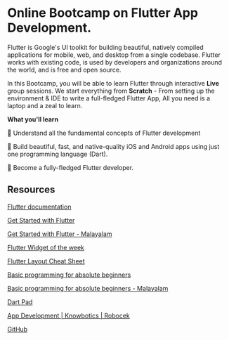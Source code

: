 # Online Bootcamp on Flutter App Development.

Flutter is Google's UI toolkit for building beautiful, natively compiled applications for mobile, web, and desktop from a single codebase. Flutter works with existing code, is used by developers and organizations around the world, and is free and open source.

In this Bootcamp, you will be able to learn Flutter through interactive **Live** group sessions. We start everything from **Scratch** - From setting up the environment & IDE to write a full-fledged Flutter App, All you need is a laptop and a zeal to learn.

**What you'll learn**

🔺 Understand all the fundamental concepts of Flutter development

🔺 Build beautiful, fast, and native-quality iOS and Android apps using just one programming language (Dart).

🔺 Become a fully-fledged Flutter developer.

## Resources

[Flutter documentation](https://flutter.dev/docs) 

[Get Started with Flutter](https://www.raywenderlich.com/13739693-your-first-flutter-app/lessons/1)

[Get Started with Flutter - Malayalam](https://www.youtube.com/watch?v=cIZLeUBSlRM&list=PLr11YFCnWCCMQYU8z3Gol2gVA2nBtoKVo)

[Flutter Widget of the week](https://www.youtube.com/watch?v=b_sQ9bMltGU&list=PLjxrf2q8roU23XGwz3Km7sQZFTdB996iG&index=2)

[Flutter Layout Cheat Sheet](https://medium.com/flutter-community/flutter-layout-cheat-sheet-5363348d037e)

[Basic programming for absolute beginners](https://www.youtube.com/watch?v=FLQ-Vhw1NYQ)

[Basic programming for absolute beginners - Malayalam](https://www.youtube.com/watch?v=tCzyhf-f7zo&list=PLr11YFCnWCCMgk8qEewU_Zl32j3w7hyUZ)

[Dart Pad](https://dartpad.dev/0df636e00f348bdec2bc1c8ebc7daeb1?null_safety=true)

[App Development | Knowbotics | Robocek](https://www.youtube.com/watch?v=S3PkT_REi1c&list=PLGykX21r34XAKta1fDBC7vcdEmew2VqMi)

[GitHub](https://www.youtube.com/watch?v=wrb7Gge9yoE)
